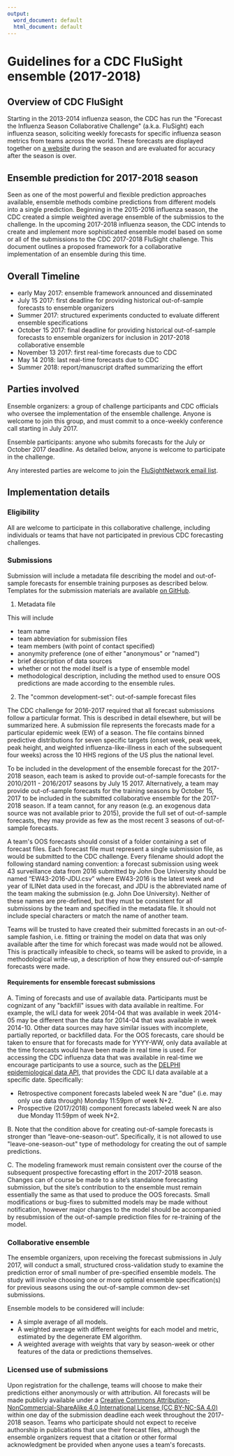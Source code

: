 ```yaml
---
output:
  word_document: default
  html_document: default
---
```

# Guidelines for a CDC FluSight ensemble (2017-2018)

## Overview of CDC FluSight
Starting in the 2013-2014 influenza season, the CDC has run the "Forecast the Influenza Season Collaborative Challenge" (a.k.a. FluSight) each influenza season, soliciting weekly forecasts for specific influenza season metrics from teams across the world. These forecasts are displayed together on [a website](https://predict.phiresearchlab.org/post/57f3f440123b0f563ece2576) during the season and are evaluated for accuracy after the season is over. 

## Ensemble prediction for 2017-2018 season
Seen as one of the most powerful and flexible prediction approaches available, ensemble methods combine predictions from different models into a single prediction. Beginning in the 2015-2016 influenza season, the CDC created a simple weighted average ensemble of the submissios to the challenge. In the upcoming 2017-2018 influenza season, the CDC intends to create and implement more sophisticated ensemble model based on some or all of the submissions to the CDC 2017-2018 FluSight challenge. This document outlines a proposed framework for a collaborative implementation of an ensemble during this time.

## Overall Timeline

 - early May 2017: ensemble framework announced and disseminated
 - July 15 2017: first deadline for providing historical out-of-sample forecasts to ensemble organizers
 - Summer 2017: structured experiments conducted to evaluate different ensemble specifications
 - October 15 2017: final deadline for providing historical out-of-sample forecasts to ensemble organizers for inclusion in 2017-2018 collaborative ensemble
 - November 13 2017: first real-time forecasts due to CDC
 - May 14 2018: last real-time forecasts due to CDC
 - Summer 2018: report/manuscript drafted summarizing the effort

## Parties involved

Ensemble organizers: a group of challenge participants and CDC officials who oversee the implementation of the ensemble challenge. Anyone is welcome to join this group, and must commit to a once-weekly conference call starting in July 2017.

Ensemble participants: anyone who submits forecasts for the July or October 2017 deadline. As detailed below, anyone is welcome to participate in the challenge.

Any interested parties are welcome to join the [FluSightNetwork email list](https://groups.google.com/d/forum/flusightnetwork
).

## Implementation details

### Eligibility
All are welcome to participate in this collaborative challenge, including individuals or teams that have not participated in previous CDC forecasting challenges.

### Submissions

Submission will include a metadata file describing the model and out-of-sample forecasts for ensemble training purposes as described below. Templates for the submission materials are available [on GitHub](https://github.com/reichlab/cdc-flusight-ensemble/tree/master/templates).

 1. Metadata file
 
This will include

 - team name
 - team abbreviation for submission files
 - team members (with point of contact specified)
 - anonymity preference (one of either "anonymous" or "named")
 - brief description of data sources
 - whether or not the model itself is a type of ensemble model
 - methodological description, including the method used to ensure OOS predictions are made according to the ensemble rules.
 
 
 2. The "common development-set": out-of-sample forecast files
 
The CDC challenge for 2016-2017 required that all forecast submissions follow a particular format. This is described in detail elsewhere, but will be summarized here. A submission file represents the forecasts made for a particular epidemic week (EW) of a season. The file contains binned predictive distributions for seven specific targets (onset week, peak week, peak height, and weighted influenza-like-illness in each of the subsequent four weeks) across the 10 HHS regions of the US plus the national level.

To be included in the development of the ensemble forecast for the 2017-2018 season, each team is asked to provide out-of-sample forecasts for the 2010/2011 - 2016/2017 seasons by July 15 2017. Alternatively, a team may provide out-of-sample forecasts for the training seasons by October 15, 2017 to be included in the submitted collaborative ensemble for the 2017-2018 season. If a team cannot, for any reason (e.g. an exogenous data source was not available prior to 2015), provide the full set of out-of-sample forecasts, they may provide as few as the most recent 3 seasons of out-of-sample forecasts.

A team's OOS forecasts should consist of a folder containing a set of forecast files. Each forecast file must represent a single submission file, as would be submitted to the CDC challenge. Every filename should adopt the following standard naming convention: a forecast submission using week 43 surveillance data from 2016 submitted by John Doe University should be named “EW43-2016-JDU.csv” where EW43-2016 is the latest week and year of ILINet data used in the forecast, and JDU is the abbreviated name of the team making the submission (e.g. John Doe University). Neither of these names are pre-defined, but they must be consistent for all submissions by the team and specified in the metadata file. It should not include special characters or match the name of another team.

Teams will be trusted to have created their submitted forecasts in an  out-of-sample fashion, i.e. fitting or training the model on data that was only available after the time for which forecast was made would not be allowed. This is practically infeasible to check, so teams will be asked to provide, in a methodological write-up, a description of how they ensured out-of-sample forecasts were made. 

#### Requirements for ensemble forecast submissions
 
 A. Timing of forecasts and use of available data. Participants must be cognizant of any "backfill" issues with data available in realtime. For example, the wILI data for week 2014-04 that was available in week 2014-05 may be different than the data for 2014-04 that was available in week 2014-10. Other data sources may have similar issues with incomplete, partially reported, or backfilled data. For the OOS forecasts, care should be taken to ensure that for forecasts made for YYYY-WW, only data available at the time forecasts would have been made in real time is used. For accessing the CDC influenza data that was available in real-time we encourage participants to use a source, such as the [DELPHI epidemiological data API](https://github.com/cmu-delphi/delphi-epidata), that provides the CDC ILI data available at a specific date. Specifically:

   - Retrospective component forecasts labeled week N are "due" (i.e. may only use data through) Monday 11:59pm of week N+2.
   - Prospective (2017/2018) component forecasts labeled week N are also due Monday 11:59pm of week N+2.
 
 B. Note that the condition above for creating out-of-sample forecasts is stronger than “leave-one-season-out”. Specifically, it is not allowed to use "leave-one-season-out" type of methodology for creating the out of sample predictions.
 
 C. The modeling framework must remain consistent over the course of the subsequent prospective forecasting effort in the 2017-2018 season.  Changes can of course be made to a site’s standalone forecasting submission, but the site’s contribution to the ensemble must remain essentially the same as that used to produce the OOS forecasts. Small modifications or bug-fixes to submitted models may be made without notification, however major changes to the model should be accompanied by resubmission of the out-of-sample prediction files for re-training of the model.

### Collaborative ensemble
The ensemble organizers, upon receiving the forecast submissions in July 2017, will conduct a small, structured cross-validation study to examine the prediction error of small number of pre-specified ensemble models. The study will involve choosing one or more optimal ensemble specification(s) for previous seasons using the out-of-sample common dev-set submissions.

Ensemble models to be considered will include:

 - A simple average of all models.
 - A weighted average with different weights for each model and metric, estimated by the degenerate EM algorithm.
 - A weighted average with weights that vary by season-week or other features of the data or predictions themselves.

### Licensed use of submissions

Upon registration for the challenge, teams will choose to make their predictions either anonymously or with attribution. All forecasts will be made publicly available under a [Creative Commons Attribution-NonCommercial-ShareAlike 4.0 International License (CC BY-NC-SA 4.0)](https://creativecommons.org/licenses/by-nc-sa/4.0/) within one day of the submission deadline each week throughout the 2017-2018 season. 
Teams who participate should not expect to receive authorship in publications that use their forecast files, although the ensemble organizers request that a citation or other formal acknowledgment be provided when anyone uses a team's forecasts.
